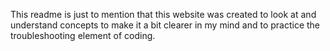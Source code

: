This readme is just to mention that this website was 
created to look at and understand concepts to make it a bit clearer in my mind and to practice the troubleshooting element of coding. 
